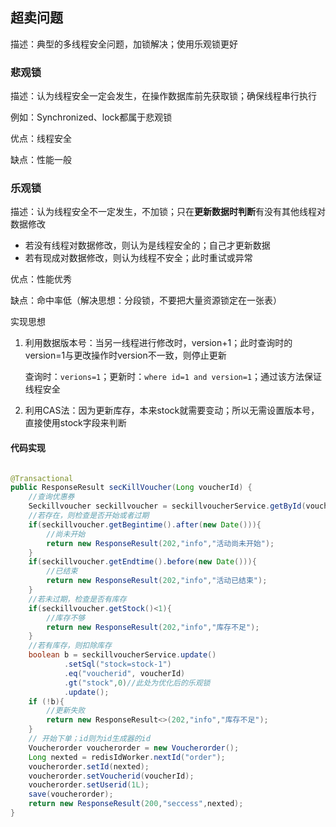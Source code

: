##  超卖问题

描述：典型的多线程安全问题，加锁解决；使用乐观锁更好

### 悲观锁

描述：认为线程安全一定会发生，在操作数据库前先获取锁；确保线程串行执行

例如：Synchronized、lock都属于悲观锁

优点：线程安全

缺点：性能一般



### 乐观锁

描述：认为线程安全不一定发生，不加锁；只在**更新数据时判断**有没有其他线程对数据修改

- 若没有线程对数据修改，则认为是线程安全的；自己才更新数据
- 若有现成对数据修改，则认为线程不安全；此时重试或异常

优点：性能优秀

缺点：命中率低（解决思想：分段锁，不要把大量资源锁定在一张表）

实现思想

1. 利用数据版本号：当另一线程进行修改时，version+1；此时查询时的version=1与更改操作时version不一致，则停止更新

   查询时：`verions=1`；更新时：`where id=1 and version=1`；通过该方法保证线程安全

2. 利用CAS法：因为更新库存，本来stock就需要变动；所以无需设置版本号，直接使用stock字段来判断

#### 代码实现

```java

@Transactional
public ResponseResult secKillVoucher(Long voucherId) {
    //查询优惠券
    Seckillvoucher seckillvoucher = seckillvoucherService.getById(voucherId);
    //若存在，则检查是否开始或者过期
    if(seckillvoucher.getBegintime().after(new Date())){
        //尚未开始
        return new ResponseResult(202,"info","活动尚未开始");
    }
    if(seckillvoucher.getEndtime().before(new Date())){
        //已结束
        return new ResponseResult(202,"info","活动已结束");
    }
    //若未过期，检查是否有库存
    if(seckillvoucher.getStock()<1){
        //库存不够
        return new ResponseResult(202,"info","库存不足");
    }
    //若有库存，则扣除库存
    boolean b = seckillvoucherService.update()
            .setSql("stock=stock-1")
            .eq("voucherid", voucherId)
            .gt("stock",0)//此处为优化后的乐观锁
            .update();
    if (!b){
        //更新失败
        return new ResponseResult<>(202,"info","库存不足");
    }
    // 开始下单；id则为id生成器的id
    Voucherorder voucherorder = new Voucherorder();
    Long nexted = redisIdWorker.nextId("order");
    voucherorder.setId(nexted);
    voucherorder.setVoucherid(voucherId);
    voucherorder.setUserid(1L);
    save(voucherorder);
    return new ResponseResult(200,"seccess",nexted);
}
```